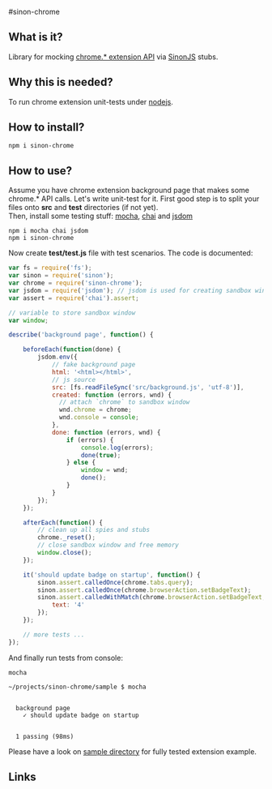 #sinon-chrome
## What is it?
Library for mocking [chrome.* extension API](https://developer.chrome.com/extensions) via [SinonJS](http://sinonjs.org) stubs.

## Why this is needed?
To run chrome extension unit-tests under [nodejs](http://nodejs.org).

## How to install?
````
npm i sinon-chrome
````

## How to use?
Assume you have chrome extension background page that makes some chrome.* API calls.
Let's write unit-test for it.
First good step is to split your files onto **src** and **test** directories (if not yet).   
Then, install some testing stuff: [mocha](http://visionmedia.github.io/mocha), [chai](http://chaijs.com) and [jsdom](https://github.com/tmpvar/jsdom)
````
npm i mocha chai jsdom
npm i sinon-chrome
````

Now create **test/test.js** file with test scenarios. The code is documented:
````js
var fs = require('fs');
var sinon = require('sinon');
var chrome = require('sinon-chrome');
var jsdom = require('jsdom'); // jsdom is used for creating sandbox window
var assert = require('chai').assert; 

// variable to store sandbox window
var window;

describe('background page', function() {

    beforeEach(function(done) {
        jsdom.env({
            // fake background page
            html: '<html></html>',
            // js source
            src: [fs.readFileSync('src/background.js', 'utf-8')],
            created: function (errors, wnd) {
              // attach `chrome` to sandbox window
              wnd.chrome = chrome;
              wnd.console = console;
            },
            done: function (errors, wnd) {
                if (errors) {
                    console.log(errors);
                    done(true);
                } else {
                    window = wnd;
                    done();
                }
            }
        });
    });

    afterEach(function() {
        // clean up all spies and stubs
        chrome._reset();
        // close sandbox window and free memory
        window.close();
    });

    it('should update badge on startup', function() {
        sinon.assert.calledOnce(chrome.tabs.query);
        sinon.assert.calledOnce(chrome.browserAction.setBadgeText);
        sinon.assert.calledWithMatch(chrome.browserAction.setBadgeText, {
            text: '4'
        });
    });

    // more tests ...
});
````

And finally run tests from console:
````
mocha
````
````
~/projects/sinon-chrome/sample $ mocha


  background page
    ✓ should update badge on startup


  1 passing (98ms)
````

Please have a look on [sample directory](/sample) for fully tested extension example.

## Links


